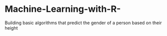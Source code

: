 # Machine-Learning-with-R-
Building basic algorithms that predict the gender of a person based on their height

